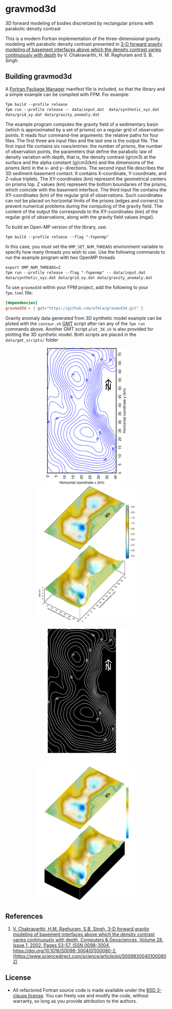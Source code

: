 # gravmod3d
3D forward modeling of bodies discretized by rectangular prisms with parabolic density contrast

This is a modern Fortran implementation of the three-dimensional gravity modeling with parabolic density contrast presented in [3-D forward gravity modeling of basement interfaces above which the density contrast varies continuously with depth](https://www.sciencedirect.com/science/article/pii/S0098300401000802) by V. Chakravarthi, H. M. Raghuram and S. B. Singh.

## Building gravmod3d

A [Fortran Package Manager](https://github.com/fortran-lang/fpm) manifest file is included, so that the library and a simple example can be compiled with FPM. For example:

```
fpm build --profile release
fpm run --profile release -- data/input.dat  data/synthetic_xyz.dat data/grid_xy.dat data/gravity_anomaly.dat
```

The example program computes the gravity field of a sedimentary basin (which is approximated by a set of prisms) on a regular grid of observation points. It reads four command-line arguments: the relative paths for four files. The first three are input files and the last one is the output file. The first input file contains six rows/entries: the number of prisms, the number of observation points, the parameters that define the parabolic law of density variation with depth, that is, the density contrast (g/cm3) at the surface and the alpha constant (g/cm3/km) and the dimensions of the prisms (km) in the x- and y- directions. The second input file describes the 3D sediment-basement contact. It contains X-coordinate, Y-coordinate, and Z-value triplets. The XY-coordinates (km) represent the geometrical centers on prisms top. Z values (km) represent the bottom boundaries of the prisms, which coincide with the basement interface. The third input file contains the XY-coordinates (km) of the regular grid of observations. Such coordinates can not be placed on horizontal limits of the prisms (edges and corners) to prevent numerical problems during the computing of the gravity field. The content of the output file corresponds to the XY-coordinates (km) of the regular grid of observations, along with the gravity field values (mgal).

To build an Open-MP version of the library, use:
```
fpm build --profile release --flag "-fopenmp"
```
In this case, you must set the `OMP_SET_NUM_THREADS` environment variable to specify how many threads you wish to use. Use the following commands to run the example program with two OpenMP threads
```
export OMP_NUM_THREADS=2
fpm run --profile release --flag "-fopenmp" -- data/input.dat  data/synthetic_xyz.dat data/grid_xy.dat data/gravity_anomaly.dat
```

To use `gravmod3d` within your FPM project, add the following to your `fpm.toml` file:
```toml
[dependencies]
gravmod3d = { git="https://github.com/ofmla/gravmod3d.git" }
```
Gravity anomaly data generated from 3D synthetic model example can be ploted with the `contour.sh` [GMT](https://www.generic-mapping-tools.org/) script after ran any of the `fpm run` commands above. Another GMT script `plot_3d.sh` is also provided for plotting the 3D synthetic model. Both scripts are placed in the `data/gmt_scripts/` folder

<p align="center">
  <img src="https://github.com/ofmla/gravmod3d/blob/main/data/gmt_scripts/contour_light.svg#gh-light-mode-only" width="250"/> <img src="https://github.com/ofmla/gravmod3d/blob/main/data/gmt_scripts/true_light.svg#gh-light-mode-only" width="300"/>
</p>
<p align="center">
  <img src="https://github.com/ofmla/gravmod3d/blob/main/data/gmt_scripts/contour_dark.svg#gh-dark-mode-only" width="250"/> <img src="https://github.com/ofmla/gravmod3d/blob/main/data/gmt_scripts/true_dark.svg#gh-dark-mode-only" width="300"/>
</p>

## References

1. [V. Chakravarthi, H.M. Raghuram, S.B. Singh,
3-D forward gravity modeling of basement interfaces above which the density contrast varies continuously with depth,
Computers & Geosciences,
Volume 28, Issue 1,
2002,
Pages 53-57,
ISSN 0098-3004,
https://doi.org/10.1016/S0098-3004(01)00080-2.
(https://www.sciencedirect.com/science/article/pii/S0098300401000802)](https://doi.org/10.1016/S0098-3004(01)00080-2)

## License

* All refactored Fortran source code is made available under the [BSD 3-clause license](https://github.com/ofmla/gravmod3d/blob/main/LICENSE). You can freely use and modify the code, without warranty, so long as you provide attribution to the authors.

